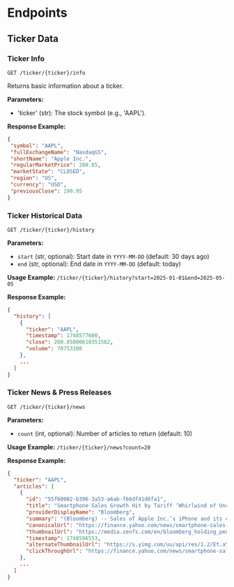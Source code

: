 # Endpoints

## Ticker Data

### Ticker Info

`GET /ticker/{ticker}/info`

Returns basic information about a ticker.

**Parameters:**

- 'ticker' (str): The stock symbol (e.g., 'AAPL').

**Response Example:**

```json
{
 "symbol": "AAPL",
 "fullExchangeName": "NasdaqGS",
 "shortName": "Apple Inc.",
 "regularMarketPrice": 200.85,
 "marketState": "CLOSED",
 "region": "US",
 "currency": "USD",
 "previousClose": 199.95
}
```

### Ticker Historical Data

`GET /ticker/{ticker}/history`

**Parameters:**

- `start` (str, optional): Start date in `YYYY-MM-DD` (default: 30 days ago)
- `end` (str, optional): End date in `YYYY-MM-DD` (default: today)

**Usage Example:** `/ticker/{ticker}/history?start=2025-01-01&end=2025-05-05`

**Response Example:**

```json
{
  "history": [
    {
      "ticker": "AAPL",
      "timestamp": 1748577600,
      "close": 200.85000610351562,
      "volume": 70753100
    },
    ...
  ]
}
```

### Ticker News & Press Releases

`GET /ticker/{ticker}/news`

**Parameters:**

- `count` (int, optional): Number of articles to return (default: 10)

**Usage Example:** `/ticker/{ticker}/news?count=20`

**Response Example:**

```json
{
  "ticker": "AAPL",
  "articles": [
    {
      "id": "55f60082-b396-3a53-a6ab-f66df41d6fa1",
      "title": "Smartphone Sales Growth Hit by Tariff ‘Whirlwind of Uncertainty’",
      "providerDisplayName": "Bloomberg",
      "summary": "(Bloomberg) -- Sales of Apple Inc.’s iPhone and its closest rivals are expected to take a significant blow...",
      "canonicalUrl": "https://finance.yahoo.com/news/smartphone-sales-growth-hit-tariff-091553675.html",
      "thumbnailUrl": "https://media.zenfs.com/en/bloomberg_holding_pen_162/382f1e8fa70082fcb704824f50dbd2c8",
      "timestamp": 1748596553,
      "alternateThumbnailUrl": "https://s.yimg.com/uu/api/res/1.2/Et.aYmbkVIT_thsf4n06_g--~B/Zmk9c3RyaW07aD0xMjg7dz0xNzA7YXBwaWQ9eXRhY2h5b24-/https://media.zenfs.com/en/bloomberg_holding_pen_162/382f1e8fa70082fcb704824f50dbd2c8",
      "clickThroughUrl": "https://finance.yahoo.com/news/smartphone-sales-growth-hit-tariff-091553675.html"
    },
    ...
  ]
}
```
